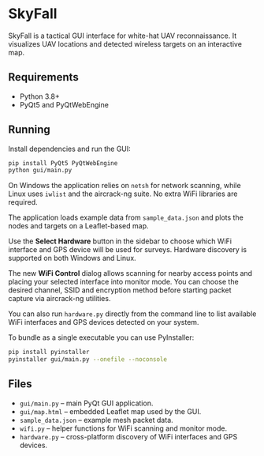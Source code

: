 # SkyFall

SkyFall is a tactical GUI interface for white-hat UAV reconnaissance. It visualizes
UAV locations and detected wireless targets on an interactive map.

## Requirements
* Python 3.8+
* PyQt5 and PyQtWebEngine

## Running
Install dependencies and run the GUI:

```bash
pip install PyQt5 PyQtWebEngine
python gui/main.py
```

On Windows the application relies on `netsh` for network scanning, while Linux
uses `iwlist` and the aircrack-ng suite. No extra WiFi libraries are required.

The application loads example data from `sample_data.json` and plots the nodes
and targets on a Leaflet-based map.

Use the **Select Hardware** button in the sidebar to choose which WiFi
interface and GPS device will be used for surveys. Hardware discovery is
supported on both Windows and Linux.

The new **WiFi Control** dialog allows scanning for nearby access points
and placing your selected interface into monitor mode. You can choose the
desired channel, SSID and encryption method before starting packet
capture via aircrack-ng utilities.

You can also run `hardware.py` directly from the command line to list
available WiFi interfaces and GPS devices detected on your system.

To bundle as a single executable you can use PyInstaller:

```bash
pip install pyinstaller
pyinstaller gui/main.py --onefile --noconsole
```

## Files
- `gui/main.py` – main PyQt GUI application.
- `gui/map.html` – embedded Leaflet map used by the GUI.
- `sample_data.json` – example mesh packet data.
- `wifi.py` – helper functions for WiFi scanning and monitor mode.
- `hardware.py` – cross-platform discovery of WiFi interfaces and GPS devices.

